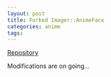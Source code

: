 ```yaml
---
layout: post
title: Forked Imager::AnimeFace
categories: anime
tags:
---
```


[Repository](https://github.com/projectgalateia/animeface)

Modifications are on going...

